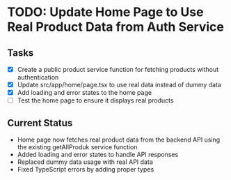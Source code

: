 # TODO: Update Home Page to Use Real Product Data from Auth Service

## Tasks
- [x] Create a public product service function for fetching products without authentication
- [x] Update src/app/home/page.tsx to use real data instead of dummy data
- [x] Add loading and error states to the home page
- [ ] Test the home page to ensure it displays real products

## Current Status
- Home page now fetches real product data from the backend API using the existing getAllProduk service function
- Added loading and error states to handle API responses
- Replaced dummy data usage with real API data
- Fixed TypeScript errors by adding proper types

